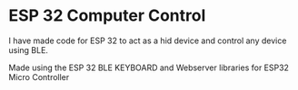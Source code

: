 # ESP 32 Computer Control
I have made code for ESP 32 to act as a hid device and control any device using BLE.

Made using the ESP 32 BLE KEYBOARD and Webserver libraries for ESP32 Micro Controller
